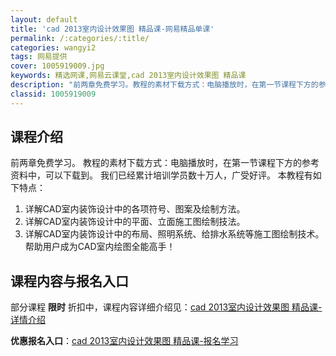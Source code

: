 ```yaml
---
layout: default
title: 'cad 2013室内设计效果图 精品课-网易精品单课'
permalink: /:categories/:title/
categories: wangyi2
tags: 网易提供
cover: 1005919009.jpg
keywords: 精选网课,网易云课堂,cad 2013室内设计效果图 精品课
description: "前两章免费学习。教程的素材下载方式：电脑播放时，在第一节课程下方的参考资料中，可以下载到。我们已经累计培训学员数十万人，广受好评。本教程有如下特点：1.详解CAD室内装饰设计中的各项符号、图"
classid: 1005919009
---
```


## 课程介绍

前两章免费学习。
教程的素材下载方式：电脑播放时，在第一节课程下方的参考资料中，可以下载到。
我们已经累计培训学员数十万人，广受好评。
本教程有如下特点：
1. 详解CAD室内装饰设计中的各项符号、图案及绘制方法。
2. 详解CAD室内装饰设计中的平面、立面施工图绘制技法。
3. 详解CAD室内装饰设计中的布局、照明系统、给排水系统等施工图绘制技术。
帮助用户成为CAD室内绘图全能高手！

## 课程内容与报名入口

部分课程 **限时** 折扣中，课程内容详细介绍见：[cad 2013室内设计效果图 精品课-详情介绍](https://study.163.com/course/introduction/1005919009.htm?share=1&shareId=1025206652&utm_campaign=share&utm_medium=iphoneShare&utm_source=&utm_u=1025206652)

**优惠报名入口**：[cad 2013室内设计效果图 精品课-报名学习](https://study.163.com/course/introduction/1005919009.htm?share=1&shareId=1025206652&utm_campaign=share&utm_medium=iphoneShare&utm_source=&utm_u=1025206652)


